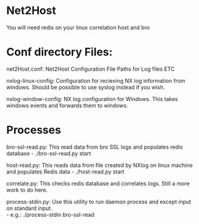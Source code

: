 Net2Host
========

You will need redis on your linux correlation host and bro

Conf directory Files:
=====================

net2Host.conf:
 Net2Host Configuration
 File Paths for Log files ETC

nxlog-linux-config:
 Configuration for recieving NX log information from windows.   Should be possible to use syslog instead if you wish.

nxlog-window-config:
 NX log configuration for Windows.   This takes windows events and forwards them to windows.


Processes
==========
 bro-ssl-read.py: This read data from bro SSL logs and populates redis database
                 - ./bro-ssl-read.py start

 host-read.py:  This reads data from file created by NXlog on linux machine and populates Redis data
                 - ./host-read.py start

 correlate.py:   This checks redis database and correlates logs. Still a more work to do here.

 process-stdin.py:  Use this utility to run daemon process and except input on standard input.  
                    - e.g.: ./process-stdin bro-ssl-read

